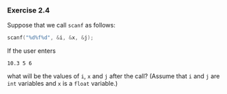 ### Exercise 2.4
Suppose that we call `scanf` as follows:

```c
scanf("%d%f%d", &i, &x, &j);
```

If the user enters

```
10.3 5 6
```

what will be the values of `i`, `x` and `j` after the call? (Assume that `i` and
`j` are `int` variables and `x` is a `float` variable.)

<!---### Solution
```
i = 10
x = 0.3
j = 5
```

The decimal point will end the input for `i` and begin `x`, and the next input,
5, will be assigned to `j`.
-->
